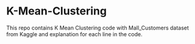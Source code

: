 # K-Mean-Clustering
This repo contains K Mean Clustering code with Mall_Customers dataset from Kaggle and explanation for each line in the code.
